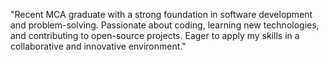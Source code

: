 "Recent MCA graduate with a strong foundation in software development and problem-solving. Passionate about coding, learning new technologies, and contributing to open-source projects. Eager to apply my skills in a collaborative and innovative environment."


<!---
rajyalakshmiperala57/rajyalakshmiperala57 is a ✨ special ✨ repository because its `README.md` (this file) appears on your GitHub profile.
You can click the Preview link to take a look at your changes.
--->
